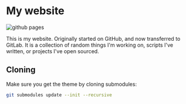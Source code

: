 # My website

![github pages](https://github.com/AarynSmith/aarynsmith.github.io/workflows/github%20pages/badge.svg)

This is my website. Originally started on GitHub, and now transferred to GitLab. It is a collection of random things I'm working on, scripts I've written, or projects I've open sourced.

## Cloning

Make sure you get the theme by cloning submodules:

```bash
git submodules update --init --recursive
```
